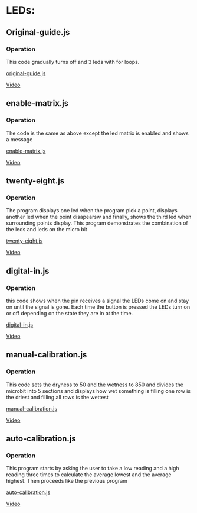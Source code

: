 # LEDs:
## Original-guide.js
### Operation
This code gradually turns off and 3 leds with for loops.

[original-guide.js](https://github.com/Introduction-to-Computer-Engineering/final-project-assignment-7-week-12-therunawayfiveguy/blob/master/original-guide.js)

[Video]()

## enable-matrix.js
### Operation
The code is the same as above except the led matrix is enabled and shows a message

[enable-matrix.js](https://github.com/Introduction-to-Computer-Engineering/final-project-assignment-7-week-12-therunawayfiveguy/blob/master/enable-matrix.js)

[Video]()

## twenty-eight.js
### Operation
The program displays one led when the program pick a point, displays another led when the point disapearsw and finally, shows the third led when surrounding points display. This program demonstrates the combination of the leds and leds on the micro bit

[twenty-eight.js](https://github.com/Introduction-to-Computer-Engineering/final-project-assignment-7-week-12-therunawayfiveguy/blob/master/twenty-eight.js)

[Video]()

## digital-in.js
### Operation

this code shows when the pin receives a signal the LEDs come on and stay on until the signal is gone. Each time the button is pressed the LEDs turn on or off depending on the state they are in at the time. 

[digital-in.js](https://github.com/Introduction-to-Computer-Engineering/final-project-assignment-7-week-12-therunawayfiveguy/blob/master/digital-in.js)

[Video]()

## manual-calibration.js
### Operation

This code sets the dryness to 50 and the wetness to 850 and divides the microbit into 5 sections and displays how wet something is filling one row is the driest and filling all rows is the wettest

[manual-calibration.js](https://github.com/Introduction-to-Computer-Engineering/final-project-assignment-7-week-12-vincefeil/blob/master/manual-calibration.js)

[Video]()

## auto-calibration.js
### Operation

This program starts by asking the user to take a low reading and a high reading three times to calculate the average lowest and the average highest. Then proceeds like the previous program

[auto-calibration.js](https://github.com/Introduction-to-Computer-Engineering/final-project-assignment-7-week-12-therunawayfiveguy/blob/master/auto-calibration.js)

[Video]()
